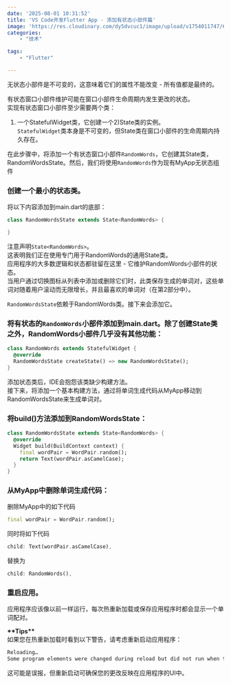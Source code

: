 ```yaml
---
date: '2025-08-01 10:31:52'
title: 'VS Code开发Flutter App - 添加有状态小部件篇'
image: 'https://res.cloudinary.com/dy5dvcuc1/image/upload/v1754011747/659efd7c0732620f1ac6a1d6_why_flutter_is_the_future_of_app_development_20_1_quzyd1.webp'
categories:
    - "技术"

tags:
    - "Flutter"

---
```


无状态小部件是不可变的，这意味着它们的属性不能改变 - 所有值都是最终的。

有状态窗口小部件维护可能在窗口小部件生命周期内发生更改的状态。  
实现有状态窗口小部件至少需要两个类：  
1) 一个StatefulWidget类，它创建一个2)State类的实例。  
`StatefulWidget`类本身是不可变的，但State类在窗口小部件的生命周期内持久存在。

在此步骤中，将添加一个有状态窗口小部件`RandomWords`，它创建其State类，RandomWordsState。然后，我们将使用`RandomWords`作为现有MyApp无状态组件

### 创建一个最小的状态类。

将以下内容添加到main.dart的底部：

```dart
class RandomWordsState extends State<RandomWords> {

}
```

注意声明`State<RandomWords>`。  
这表明我们正在使用专门用于RandomWords的通用State类。  
应用程序的大多数逻辑和状态都驻留在这里 - 它维护RandomWords小部件的状态。  
当用户通过切换图标从列表中添加或删除它们时，此类保存生成的单词对，这些单词对随着用户滚动而无限增长，并且最喜欢的单词对（在第2部分中）。

`RandomWordsState`依赖于RandomWords类。接下来会添加它。

### 将有状态的`RandomWords`小部件添加到main.dart。除了创建State类之外，RandomWords小部件几乎没有其他功能：

```dart
class RandomWords extends StatefulWidget {
  @override
  RandomWordsState createState() => new RandomWordsState();
}
```

添加状态类后，IDE会抱怨该类缺少构建方法。  
接下来，将添加一个基本构建方法，通过将单词生成代码从MyApp移动到RandomWordsState来生成单词对。

### 将build()方法添加到RandomWordsState：

```dart
class RandomWordsState extends State<RandomWords> {
  @override
  Widget build(BuildContext context) {
    final wordPair = WordPair.random();
    return Text(wordPair.asCamelCase);
  }
}
```

### 从MyApp中删除单词生成代码：

删除MyApp中的如下代码

```dart
final wordPair = WordPair.random();
```

同时将如下代码

```dart
child: Text(wordPair.asCamelCase),
```

替换为

```dart
child: RandomWords(),
```

### 重启应用。

应用程序应该像以前一样运行，每次热重新加载或保存应用程序时都会显示一个单词配对。

**\*\*Tips\*\***  
如果您在热重新加载时看到以下警告，请考虑重新启动应用程序：

```bash
Reloading…
Some program elements were changed during reload but did not run when the view was reassembled; you may need to restart the app (by pressing “R”) for the changes to have an effect.
```

这可能是误报，但重新启动可确保您的更改反映在应用程序的UI中。
